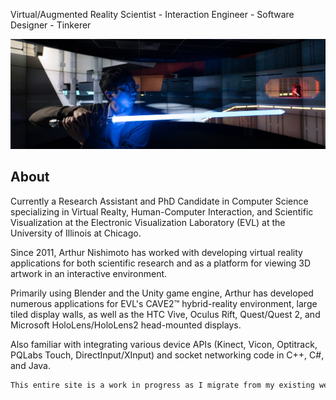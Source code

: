  Virtual/Augmented Reality Scientist - Interaction Engineer - Software Designer - Tinkerer

![Image](https://raw.githubusercontent.com/arthurnishimoto/arthurnishimoto.github.io/main/docs/assets/images/EVL_CAVE2_2017524_wide.jpg)

## About
Currently a Research Assistant and PhD Candidate in Computer Science specializing in Virtual Realty, Human-Computer Interaction, and Scientific Visualization at the Electronic Visualization Laboratory (EVL) at the University of Illinois at Chicago.

Since 2011, Arthur Nishimoto has worked with developing virtual reality applications for both scientific research and as a platform for viewing 3D artwork in an interactive environment.

Primarily using Blender and the Unity game engine, Arthur has developed numerous applications for EVL's CAVE2™ hybrid-reality environment, large tiled display walls, as well as the HTC Vive, Oculus Rift, Quest/Quest 2, and Microsoft HoloLens/HoloLens2 head-mounted displays.

Also familiar with integrating various device APIs (Kinect, Vicon, Optitrack, PQLabs Touch, DirectInput/XInput) and socket networking code in C++, C#, and Java.

```markdown
This entire site is a work in progress as I migrate from my existing websites
```
